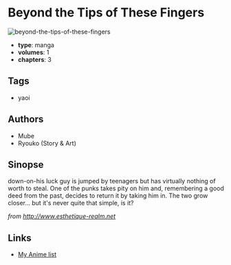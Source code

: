 # Beyond the Tips of These Fingers

![beyond-the-tips-of-these-fingers](https://cdn.myanimelist.net/images/manga/2/7085.jpg)

-   **type**: manga
-   **volumes**: 1
-   **chapters**: 3

## Tags

-   yaoi

## Authors

-   Mube
-   Ryouko (Story & Art)

## Sinopse

down-on-his luck guy is jumped by teenagers but has virtually nothing of worth to steal. One of the punks takes pity on him and, remembering a good deed from the past, decides to return it by taking him in. The two grow closer... but it's never quite that simple, is it?

_from http://www.esthetique-realm.net_

## Links

-   [My Anime list](https://myanimelist.net/manga/5545/Beyond_the_Tips_of_These_Fingers)
